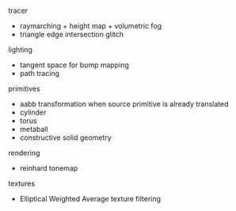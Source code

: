 tracer
 - raymarching + height map + volumetric fog
 - triangle edge intersection glitch

lighting
 - tangent space for bump mapping
 - path tracing

primitives
 - aabb transformation when source primitive is already translated
 - cylinder
 - torus
 - metaball
 - constructive solid geometry

rendering
 - reinhard tonemap

textures
 - Elliptical Weighted Average texture filtering
